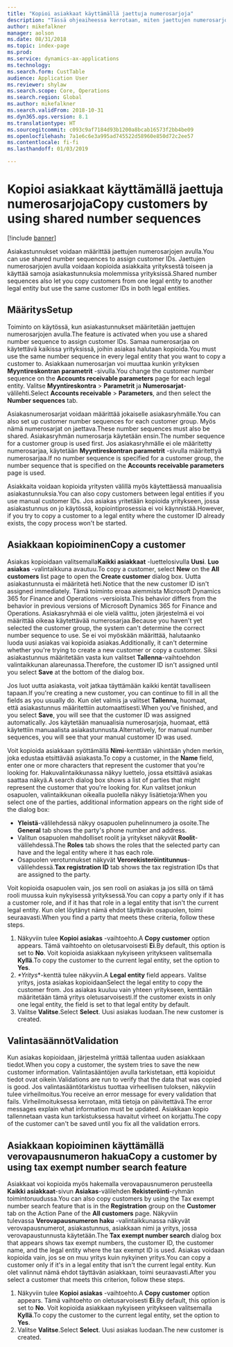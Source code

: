 ```yaml
---
title: "Kopioi asiakkaat käyttämällä jaettuja numerosarjoja"
description: "Tässä ohjeaiheessa kerrotaan, miten jaettujen numerosarjojen avulla asiakas kopioidaan toiseen yritykseen pitäen asiakastunnus ennallaan."
author: mikefalkner
manager: aolson
ms.date: 08/31/2018
ms.topic: index-page
ms.prod: 
ms.service: dynamics-ax-applications
ms.technology: 
ms.search.form: CustTable
audience: Application User
ms.reviewer: shylaw
ms.search.scope: Core, Operations
ms.search.region: Global
ms.author: mikefalkner
ms.search.validFrom: 2018-10-31
ms.dyn365.ops.version: 8.1
ms.translationtype: HT
ms.sourcegitcommit: c093c9af7184d93b1200a8bcab16573f2bb4be09
ms.openlocfilehash: 7a1e6c6e3a995ad745522d58960e850d72c2ee57
ms.contentlocale: fi-fi
ms.lasthandoff: 01/03/2019

---
```


# <a name="copy-customers-by-using-shared-number-sequences"></a><span data-ttu-id="9e75a-103">Kopioi asiakkaat käyttämällä jaettuja numerosarjoja</span><span class="sxs-lookup"><span data-stu-id="9e75a-103">Copy customers by using shared number sequences</span></span>

[!include [banner](../includes/banner.md)]

<span data-ttu-id="9e75a-104">Asiakastunnukset voidaan määrittää jaettujen numerosarjojen avulla.</span><span class="sxs-lookup"><span data-stu-id="9e75a-104">You can use shared number sequences to assign customer IDs.</span></span> <span data-ttu-id="9e75a-105">Jaettujen numerosarjojen avulla voidaan kopioida asiakkaita yrityksestä toiseen ja käyttää samoja asiakastunnuksia molemmissa yrityksissä.</span><span class="sxs-lookup"><span data-stu-id="9e75a-105">Shared number sequences also let you copy customers from one legal entity to another legal entity but use the same customer IDs in both legal entities.</span></span>

## <a name="setup"></a><span data-ttu-id="9e75a-106">Määritys</span><span class="sxs-lookup"><span data-stu-id="9e75a-106">Setup</span></span>

<span data-ttu-id="9e75a-107">Toiminto on käytössä, kun asiakastunnukset määritetään jaettujen numerosarjojen avulla.</span><span class="sxs-lookup"><span data-stu-id="9e75a-107">The feature is activated when you use a shared number sequence to assign customer IDs.</span></span> <span data-ttu-id="9e75a-108">Samaa numerosarjaa on käytettävä kaikissa yrityksissä, joihin asiakas halutaan kopioida.</span><span class="sxs-lookup"><span data-stu-id="9e75a-108">You must use the same number sequence in every legal entity that you want to copy a customer to.</span></span> <span data-ttu-id="9e75a-109">Asiakkaan numerosarjan voi muuttaa kunkin yrityksen **Myyntireskontran parametrit** -sivulla.</span><span class="sxs-lookup"><span data-stu-id="9e75a-109">You change the customer number sequence on the **Accounts receivable parameters** page for each legal entity.</span></span> <span data-ttu-id="9e75a-110">Valitse **Myyntireskontra** \> **Parametrit** ja **Numerosarjat**-välilehti.</span><span class="sxs-lookup"><span data-stu-id="9e75a-110">Select **Accounts receivable** \> **Parameters**, and then select the **Number sequences** tab.</span></span>

<span data-ttu-id="9e75a-111">Asiakasnumerosarjat voidaan määrittää jokaiselle asiakasryhmälle.</span><span class="sxs-lookup"><span data-stu-id="9e75a-111">You can also set up customer number sequences for each customer group.</span></span> <span data-ttu-id="9e75a-112">Myös nämä numerosarjat on jaettava.</span><span class="sxs-lookup"><span data-stu-id="9e75a-112">These number sequences must also be shared.</span></span> <span data-ttu-id="9e75a-113">Asiakasryhmän numerosarja käytetään ensin.</span><span class="sxs-lookup"><span data-stu-id="9e75a-113">The number sequence for a customer group is used first.</span></span> <span data-ttu-id="9e75a-114">Jos asiakasryhmälle ei ole määritetty numerosarjaa, käytetään **Myyntireskontran parametrit** -sivulla määritettyä numerosarjaa.</span><span class="sxs-lookup"><span data-stu-id="9e75a-114">If no number sequence is specified for a customer group, the number sequence that is specified on the **Accounts receivable parameters** page is used.</span></span>

<span data-ttu-id="9e75a-115">Asiakkaita voidaan kopioida yritysten välillä myös käytettäessä manuaalisia asiakastunnuksia.</span><span class="sxs-lookup"><span data-stu-id="9e75a-115">You can also copy customers between legal entities if you use manual customer IDs.</span></span> <span data-ttu-id="9e75a-116">Jos asiakas yritetään kopioida yritykseen, jossa asiakastunnus on jo käytössä, kopiointiprosessia ei voi käynnistää.</span><span class="sxs-lookup"><span data-stu-id="9e75a-116">However, if you try to copy a customer to a legal entity where the customer ID already exists, the copy process won't be started.</span></span>

## <a name="copy-a-customer"></a><span data-ttu-id="9e75a-117">Asiakkaan kopioiminen</span><span class="sxs-lookup"><span data-stu-id="9e75a-117">Copy a customer</span></span>

<span data-ttu-id="9e75a-118">Asiakas kopioidaan valitsemalla**Kaikki asiakkaat** -luettelosivulla **Uusi**. **Luo asiakas** -valintaikkuna avautuu.</span><span class="sxs-lookup"><span data-stu-id="9e75a-118">To copy a customer, select **New** on the **All customers** list page to open the **Create customer** dialog box.</span></span> <span data-ttu-id="9e75a-119">Uutta asiakastunnusta ei määritetä heti.</span><span class="sxs-lookup"><span data-stu-id="9e75a-119">Notice that the new customer ID isn't assigned immediately.</span></span> <span data-ttu-id="9e75a-120">Tämä toiminto eroaa aiemmista Microsoft Dynamics 365 for Finance and Operations -versioista.</span><span class="sxs-lookup"><span data-stu-id="9e75a-120">This behavior differs from the behavior in previous versions of Microsoft Dynamics 365 for Finance and Operations.</span></span> <span data-ttu-id="9e75a-121">Asiakasryhmää ei ole vielä valittu, joten järjestelmä ei voi määrittää oikeaa käytettävää numerosarjaa.</span><span class="sxs-lookup"><span data-stu-id="9e75a-121">Because you haven't yet selected the customer group, the system can't determine the correct number sequence to use.</span></span> <span data-ttu-id="9e75a-122">Se ei voi myöskään määrittää, halutaanko luoda uusi asiakas vai kopioida asiakas.</span><span class="sxs-lookup"><span data-stu-id="9e75a-122">Additionally, it can't determine whether you're trying to create a new customer or copy a customer.</span></span> <span data-ttu-id="9e75a-123">Siksi asiakastunnus määritetään vasta kun valitset **Tallenna**-vaihtoehdon valintaikkunan alareunassa.</span><span class="sxs-lookup"><span data-stu-id="9e75a-123">Therefore, the customer ID isn't assigned until you select **Save** at the bottom of the dialog box.</span></span>

<span data-ttu-id="9e75a-124">Jos luot uutta asiakasta, voit jatkaa täyttämään kaikki kentät tavalliseen tapaan.</span><span class="sxs-lookup"><span data-stu-id="9e75a-124">If you're creating a new customer, you can continue to fill in all the fields as you usually do.</span></span> <span data-ttu-id="9e75a-125">Kun olet valmis ja valitset **Tallenna**, huomaat, että asiakastunnus määritettiin automaattisesti.</span><span class="sxs-lookup"><span data-stu-id="9e75a-125">When you've finished, and you select **Save**, you will see that the customer ID was assigned automatically.</span></span> <span data-ttu-id="9e75a-126">Jos käytetään manuaalisia numerosarjoja, huomaat, että käytettiin manuaalista asiakastunnusta.</span><span class="sxs-lookup"><span data-stu-id="9e75a-126">Alternatively, for manual number sequences, you will see that your manual customer ID was used.</span></span>

<span data-ttu-id="9e75a-127">Voit kopioida asiakkaan syöttämällä **Nimi**-kenttään vähintään yhden merkin, joka edustaa etsittävää asiakasta.</span><span class="sxs-lookup"><span data-stu-id="9e75a-127">To copy a customer, in the **Name** field, enter one or more characters that represent the customer that you're looking for.</span></span> <span data-ttu-id="9e75a-128">Hakuvalintaikkunassa näkyy luettelo, jossa etsittävä asiakas saattaa näkyä.</span><span class="sxs-lookup"><span data-stu-id="9e75a-128">A search dialog box shows a list of parties that might represent the customer that you're looking for.</span></span> <span data-ttu-id="9e75a-129">Kun valitset jonkun osapuolen, valintaikkunan oikealla puolella näkyy lisätietoja:</span><span class="sxs-lookup"><span data-stu-id="9e75a-129">When you select one of the parties, additional information appears on the right side of the dialog box:</span></span>

- <span data-ttu-id="9e75a-130">**Yleistä**-välilehdessä näkyy osapuolen puhelinnumero ja osoite.</span><span class="sxs-lookup"><span data-stu-id="9e75a-130">The **General** tab shows the party's phone number and address.</span></span>
- <span data-ttu-id="9e75a-131">Valitun osapuolen mahdolliset roolit ja yritykset näkyvät **Roolit**-välilehdessä.</span><span class="sxs-lookup"><span data-stu-id="9e75a-131">The **Roles** tab shows the roles that the selected party can have and the legal entity where it has each role.</span></span>
- <span data-ttu-id="9e75a-132">Osapuolen verotunnukset näkyvät **Verorekisteröintitunnus**-välilehdessä.</span><span class="sxs-lookup"><span data-stu-id="9e75a-132">**Tax registration ID** tab shows the tax registration IDs that are assigned to the party.</span></span>

<span data-ttu-id="9e75a-133">Voit kopioida osapuolen vain, jos sen rooli on asiakas ja jos sillä on tämä rooli muussa kuin nykyisessä yrityksessä.</span><span class="sxs-lookup"><span data-stu-id="9e75a-133">You can copy a party only if it has a customer role, and if it has that role in a legal entity that isn't the current legal entity.</span></span> <span data-ttu-id="9e75a-134">Kun olet löytänyt nämä ehdot täyttävän osapuolen, toimi seuraavasti.</span><span class="sxs-lookup"><span data-stu-id="9e75a-134">When you find a party that meets these criteria, follow these steps.</span></span>

1. <span data-ttu-id="9e75a-135">Näkyviin tulee **Kopioi asiakas** -vaihtoehto.</span><span class="sxs-lookup"><span data-stu-id="9e75a-135">A **Copy customer** option appears.</span></span> <span data-ttu-id="9e75a-136">Tämä vaihtoehto on oletusarvoisesti **Ei**.</span><span class="sxs-lookup"><span data-stu-id="9e75a-136">By default, this option is set to **No**.</span></span> <span data-ttu-id="9e75a-137">Voit kopioida asiakkaan nykyiseen yritykseen valitsemalla **Kyllä**.</span><span class="sxs-lookup"><span data-stu-id="9e75a-137">To copy the customer to the current legal entity, set the option to **Yes**.</span></span> 
2. <span data-ttu-id="9e75a-138"> *\*Yritys*\*-kenttä tulee näkyviin.</span><span class="sxs-lookup"><span data-stu-id="9e75a-138">A **Legal entity** field appears.</span></span> <span data-ttu-id="9e75a-139">Valitse yritys, josta asiakas kopioidaan</span><span class="sxs-lookup"><span data-stu-id="9e75a-139">Select the legal entity to copy the customer from.</span></span> <span data-ttu-id="9e75a-140">Jos asiakas kuuluu vain yhteen yritykseen, kenttään määritetään tämä yritys oletusarvoisesti.</span><span class="sxs-lookup"><span data-stu-id="9e75a-140">If the customer exists in only one legal entity, the field is set to that legal entity by default.</span></span>
3. <span data-ttu-id="9e75a-141">Valitse **Valitse**.</span><span class="sxs-lookup"><span data-stu-id="9e75a-141">Select **Select**.</span></span> <span data-ttu-id="9e75a-142">Uusi asiakas luodaan.</span><span class="sxs-lookup"><span data-stu-id="9e75a-142">The new customer is created.</span></span>

## <a name="validation"></a><span data-ttu-id="9e75a-143">Valintasäännöt</span><span class="sxs-lookup"><span data-stu-id="9e75a-143">Validation</span></span>

<span data-ttu-id="9e75a-144">Kun asiakas kopioidaan, järjestelmä yrittää tallentaa uuden asiakkaan tiedot.</span><span class="sxs-lookup"><span data-stu-id="9e75a-144">When you copy a customer, the system tries to save the new customer information.</span></span> <span data-ttu-id="9e75a-145">Valintasääntöjen avulla tarkistetaan, että kopioidut tiedot ovat oikein.</span><span class="sxs-lookup"><span data-stu-id="9e75a-145">Validations are run to verify that the data that was copied is good.</span></span> <span data-ttu-id="9e75a-146">Jos valintasääntötarkistus tuottaa virheellisen tuloksen, näkyviin tulee virheilmoitus.</span><span class="sxs-lookup"><span data-stu-id="9e75a-146">You receive an error message for every validation that fails.</span></span> <span data-ttu-id="9e75a-147">Virheilmoituksessa kerrotaan, mitä tietoja on päivitettävä.</span><span class="sxs-lookup"><span data-stu-id="9e75a-147">The error messages explain what information must be updated.</span></span> <span data-ttu-id="9e75a-148">Asiakkaan kopio tallennetaan vasta kun tarkistuksessa havaitut virheet on korjattu.</span><span class="sxs-lookup"><span data-stu-id="9e75a-148">The copy of the customer can't be saved until you fix all the validation errors.</span></span>

## <a name="copy-a-customer-by-using-tax-exempt-number-search-feature"></a><span data-ttu-id="9e75a-149">Asiakkaan kopioiminen käyttämällä verovapausnumeron hakua</span><span class="sxs-lookup"><span data-stu-id="9e75a-149">Copy a customer by using tax exempt number search feature</span></span>

<span data-ttu-id="9e75a-150">Asiakkaat voi kopioida myös hakemalla verovapausnumeron perusteella **Kaikki asiakkaat**-sivun **Asiakas**-välilehden **Rekisteröinti**-ryhmän toimintoruudussa.</span><span class="sxs-lookup"><span data-stu-id="9e75a-150">You can also copy customers by using the Tax exempt number search feature that is in the **Registration** group on the **Customer** tab on the Action Pane of the **All customers** page.</span></span> <span data-ttu-id="9e75a-151">Näkyviin tulevassa **Verovapausnumeron haku** -valintaikkunassa näkyvät verovapausnumerot, asiakastunnus, asiakkaan nimi ja yritys, jossa verovapaustunnusta käytetään.</span><span class="sxs-lookup"><span data-stu-id="9e75a-151">The **Tax exempt number search** dialog box that appears shows tax exempt numbers, the customer ID, the customer name, and the legal entity where the tax exempt ID is used.</span></span> <span data-ttu-id="9e75a-152">Asiakas voidaan kopioida vain, jos se on muu yritys kuin nykyinen yritys.</span><span class="sxs-lookup"><span data-stu-id="9e75a-152">You can copy a customer only if it's in a legal entity that isn't the current legal entity.</span></span> <span data-ttu-id="9e75a-153">Kun olet valinnut nämä ehdot täyttävän asiakkaan, toimi seuraavasti.</span><span class="sxs-lookup"><span data-stu-id="9e75a-153">After you select a customer that meets this criterion, follow these steps.</span></span>

1. <span data-ttu-id="9e75a-154">Näkyviin tulee **Kopioi asiakas** -vaihtoehto.</span><span class="sxs-lookup"><span data-stu-id="9e75a-154">A **Copy customer** option appears.</span></span> <span data-ttu-id="9e75a-155">Tämä vaihtoehto on oletusarvoisesti **Ei**.</span><span class="sxs-lookup"><span data-stu-id="9e75a-155">By default, this option is set to **No**.</span></span> <span data-ttu-id="9e75a-156">Voit kopioida asiakkaan nykyiseen yritykseen valitsemalla **Kyllä**.</span><span class="sxs-lookup"><span data-stu-id="9e75a-156">To copy the customer to the current legal entity, set the option to **Yes**.</span></span> 
2. <span data-ttu-id="9e75a-157">Valitse **Valitse**.</span><span class="sxs-lookup"><span data-stu-id="9e75a-157">Select **Select**.</span></span> <span data-ttu-id="9e75a-158">Uusi asiakas luodaan.</span><span class="sxs-lookup"><span data-stu-id="9e75a-158">The new customer is created.</span></span>

